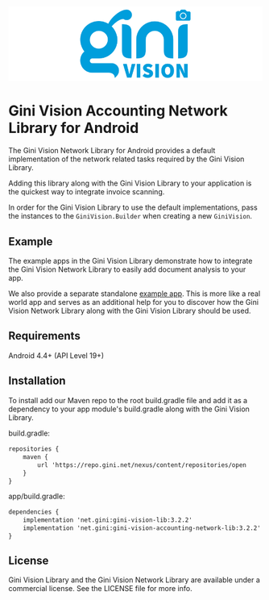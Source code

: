 ![Gini Vision Library for Android](../GiniVision_Logo.png)

Gini Vision Accounting Network Library for Android
===============================

 The Gini Vision Network Library for Android provides a default implementation of the network related
 tasks required by the Gini Vision Library.
    
Adding this library along with the Gini Vision Library to your application is the quickest way to
integrate invoice scanning.

In order for the Gini Vision Library to use the default implementations, pass the instances to the
`GiniVision.Builder` when creating a new `GiniVision`.

Example
-------

The example apps in the Gini Vision Library demonstrate how to integrate the Gini Vision Network
Library to easily add document analysis to your app.

We also provide a separate standalone [example
app](https://github.com/gini/gini-vision-lib-android-example). This is more like a real world app
and serves as an additional help for you to discover how the Gini Vision Network Library along with
the Gini Vision Library should be used.

Requirements
------------

Android 4.4+ (API Level 19+)

Installation
------------

To install add our Maven repo to the root build.gradle file and add it as a dependency to your app
module's build.gradle along with the Gini Vision Library.

build.gradle:

```
repositories {
    maven {
        url 'https://repo.gini.net/nexus/content/repositories/open
    }
}
```

app/build.gradle:

```
dependencies {
    implementation 'net.gini:gini-vision-lib:3.2.2'
    implementation 'net.gini:gini-vision-accounting-network-lib:3.2.2'
}
```

## License

Gini Vision Library and the Gini Vision Network Library are available under a commercial license.
See the LICENSE file for more info.
